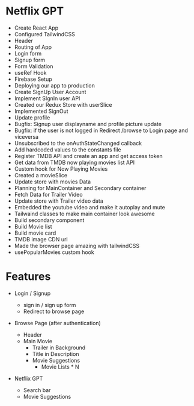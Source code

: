 # Netflix GPT

- Create React App
- Configured TailwindCSS
- Header
- Routing of App
- Login form
- Signup form
- Form Validation
- useRef Hook
- Firebase Setup
- Deploying our app to production
- Create SignUp User Account
- Implement SIgnIn user API
- Created our Redux Store with userSlice
- Implemented SignOut
- Update profile
- Bugfix: Signup user displayname and profile picture update
- Bugfix: if the user is not logged in Redirect /browse to Login page and viceversa
- Unsubscribed to the onAuthStateChanged callback
- Add hardcoded values to the constants file
- Register TMDB API and create an app and get access token
- Get data from TMDB now playing movies list API
- Custom hook for Now Playing Movies
- Created a movieSlice
- Update store with movies Data
- Planning for MainContainer and Secondary container
- Fetch Data for Trailer Video
- Update store with Trailer video data
- Embedded the youtube video and make it autoplay and mute
- Tailwaind classes to make main container look awesome
- Build secondary component
- Build Movie list
- Build movie card
- TMDB image CDN url
- Made the browser page amazing with tailwindCSS
- usePopularMovies custom hook

# Features

- Login / Signup

  - sign in / sign up form
  - Redirect to browse page

- Browse Page (after authentication)

  - Header
  - Main Movie
    - Trailer in Background
    - Title in Description
    - Movie Suggestions
      - Movie Lists \* N

- Netflix GPT
  - Search bar
  - Movie Suggestions
